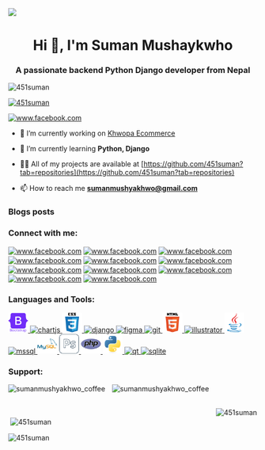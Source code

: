 <img src="https://media1.tenor.com/m/SxJQcg2-UGkAAAAC/working-from.gif" />
<h1 align="center">Hi 👋, I'm Suman Mushaykwho</h1>
<h3 align="center">A passionate backend Python Django developer from Nepal</h3>

<p align="left"> <img src="https://komarev.com/ghpvc/?username=451suman&label=Profile%20views&color=0e75b6&style=flat" alt="451suman" /> </p>

<p align="left"> <a href="https://github.com/ryo-ma/github-profile-trophy"><img src="https://github-profile-trophy.vercel.app/?username=451suman" alt="451suman" /></a> </p>

<p align="left"> <a href="https://twitter.com/www.facebook.com" target="blank"><img src="https://img.shields.io/twitter/follow/www.facebook.com?logo=twitter&style=for-the-badge" alt="www.facebook.com" /></a> </p>

- 🔭 I’m currently working on [Khwopa Ecommerce](https://github.com/451suman/KhwopaEcommerce.git)

- 🌱 I’m currently learning **Python, Django**

- 👨‍💻 All of my projects are available at [https://github.com/451suman?tab=repositories](https://github.com/451suman?tab=repositories)

- 📫 How to reach me **sumanmushyakhwo@gmail.com**

### Blogs posts
<!-- BLOG-POST-LIST:START -->
<!-- BLOG-POST-LIST:END -->

<h3 align="left">Connect with me:</h3>
<p align="left">
<a href="https://dev.to/www.facebook.com" target="blank"><img align="center" src="https://raw.githubusercontent.com/rahuldkjain/github-profile-readme-generator/master/src/images/icons/Social/devto.svg" alt="www.facebook.com" height="30" width="40" /></a>
<a href="https://twitter.com/www.facebook.com" target="blank"><img align="center" src="https://raw.githubusercontent.com/rahuldkjain/github-profile-readme-generator/master/src/images/icons/Social/twitter.svg" alt="www.facebook.com" height="30" width="40" /></a>
<a href="https://linkedin.com/in/www.facebook.com" target="blank"><img align="center" src="https://raw.githubusercontent.com/rahuldkjain/github-profile-readme-generator/master/src/images/icons/Social/linked-in-alt.svg" alt="www.facebook.com" height="30" width="40" /></a>
<a href="https://fb.com/www.facebook.com" target="blank"><img align="center" src="https://raw.githubusercontent.com/rahuldkjain/github-profile-readme-generator/master/src/images/icons/Social/facebook.svg" alt="www.facebook.com" height="30" width="40" /></a>
<a href="https://instagram.com/www.facebook.com" target="blank"><img align="center" src="https://raw.githubusercontent.com/rahuldkjain/github-profile-readme-generator/master/src/images/icons/Social/instagram.svg" alt="www.facebook.com" height="30" width="40" /></a>
<a href="https://www.behance.net/www.facebook.com" target="blank"><img align="center" src="https://raw.githubusercontent.com/rahuldkjain/github-profile-readme-generator/master/src/images/icons/Social/behance.svg" alt="www.facebook.com" height="30" width="40" /></a>
<a href="https://www.hackerrank.com/www.facebook.com" target="blank"><img align="center" src="https://raw.githubusercontent.com/rahuldkjain/github-profile-readme-generator/master/src/images/icons/Social/hackerrank.svg" alt="www.facebook.com" height="30" width="40" /></a>
<a href="https://www.leetcode.com/www.facebook.com" target="blank"><img align="center" src="https://raw.githubusercontent.com/rahuldkjain/github-profile-readme-generator/master/src/images/icons/Social/leet-code.svg" alt="www.facebook.com" height="30" width="40" /></a>
<a href="https://auth.geeksforgeeks.org/user/www.facebook.com" target="blank"><img align="center" src="https://raw.githubusercontent.com/rahuldkjain/github-profile-readme-generator/master/src/images/icons/Social/geeks-for-geeks.svg" alt="www.facebook.com" height="30" width="40" /></a>
<a href="https://www.topcoder.com/members/www.facebook.com" target="blank"><img align="center" src="https://raw.githubusercontent.com/rahuldkjain/github-profile-readme-generator/master/src/images/icons/Social/topcoder.svg" alt="www.facebook.com" height="30" width="40" /></a>
<a href="https://discord.gg/www.facebook.com" target="blank"><img align="center" src="https://raw.githubusercontent.com/rahuldkjain/github-profile-readme-generator/master/src/images/icons/Social/discord.svg" alt="www.facebook.com" height="30" width="40" /></a>
</p>

<h3 align="left">Languages and Tools:</h3>
<p align="left"> <a href="https://getbootstrap.com" target="_blank" rel="noreferrer"> <img src="https://raw.githubusercontent.com/devicons/devicon/master/icons/bootstrap/bootstrap-plain-wordmark.svg" alt="bootstrap" width="40" height="40"/> </a> <a href="https://www.chartjs.org" target="_blank" rel="noreferrer"> <img src="https://www.chartjs.org/media/logo-title.svg" alt="chartjs" width="40" height="40"/> </a> <a href="https://www.w3schools.com/css/" target="_blank" rel="noreferrer"> <img src="https://raw.githubusercontent.com/devicons/devicon/master/icons/css3/css3-original-wordmark.svg" alt="css3" width="40" height="40"/> </a> <a href="https://www.djangoproject.com/" target="_blank" rel="noreferrer"> <img src="https://cdn.worldvectorlogo.com/logos/django.svg" alt="django" width="40" height="40"/> </a> <a href="https://www.figma.com/" target="_blank" rel="noreferrer"> <img src="https://www.vectorlogo.zone/logos/figma/figma-icon.svg" alt="figma" width="40" height="40"/> </a> <a href="https://git-scm.com/" target="_blank" rel="noreferrer"> <img src="https://www.vectorlogo.zone/logos/git-scm/git-scm-icon.svg" alt="git" width="40" height="40"/> </a> <a href="https://www.w3.org/html/" target="_blank" rel="noreferrer"> <img src="https://raw.githubusercontent.com/devicons/devicon/master/icons/html5/html5-original-wordmark.svg" alt="html5" width="40" height="40"/> </a> <a href="https://www.adobe.com/in/products/illustrator.html" target="_blank" rel="noreferrer"> <img src="https://www.vectorlogo.zone/logos/adobe_illustrator/adobe_illustrator-icon.svg" alt="illustrator" width="40" height="40"/> </a> <a href="https://www.java.com" target="_blank" rel="noreferrer"> <img src="https://raw.githubusercontent.com/devicons/devicon/master/icons/java/java-original.svg" alt="java" width="40" height="40"/> </a> <a href="https://www.microsoft.com/en-us/sql-server" target="_blank" rel="noreferrer"> <img src="https://www.svgrepo.com/show/303229/microsoft-sql-server-logo.svg" alt="mssql" width="40" height="40"/> </a> <a href="https://www.mysql.com/" target="_blank" rel="noreferrer"> <img src="https://raw.githubusercontent.com/devicons/devicon/master/icons/mysql/mysql-original-wordmark.svg" alt="mysql" width="40" height="40"/> </a> <a href="https://www.photoshop.com/en" target="_blank" rel="noreferrer"> <img src="https://raw.githubusercontent.com/devicons/devicon/master/icons/photoshop/photoshop-line.svg" alt="photoshop" width="40" height="40"/> </a> <a href="https://www.php.net" target="_blank" rel="noreferrer"> <img src="https://raw.githubusercontent.com/devicons/devicon/master/icons/php/php-original.svg" alt="php" width="40" height="40"/> </a> <a href="https://www.python.org" target="_blank" rel="noreferrer"> <img src="https://raw.githubusercontent.com/devicons/devicon/master/icons/python/python-original.svg" alt="python" width="40" height="40"/> </a> <a href="https://www.qt.io/" target="_blank" rel="noreferrer"> <img src="https://upload.wikimedia.org/wikipedia/commons/0/0b/Qt_logo_2016.svg" alt="qt" width="40" height="40"/> </a> <a href="https://www.sqlite.org/" target="_blank" rel="noreferrer"> <img src="https://www.vectorlogo.zone/logos/sqlite/sqlite-icon.svg" alt="sqlite" width="40" height="40"/> </a> </p>

<h3 align="left">Support:</h3>
<p><a href="https://www.buymeacoffee.com/sumanmushyakhwo_coffee"> <img align="left" src="https://cdn.buymeacoffee.com/buttons/v2/default-yellow.png" height="50" width="210" alt="sumanmushyakhwo_coffee" /></a><a href="https://ko-fi.com/sumanmushyakhwo_coffee"> <img align="left" src="https://cdn.ko-fi.com/cdn/kofi3.png?v=3" height="50" width="210" alt="sumanmushyakhwo_coffee" /></a></p><br><br>

<p><img align="left" src="https://github-readme-stats.vercel.app/api/top-langs?username=451suman&show_icons=true&locale=en&layout=compact" alt="451suman" /></p>

<p>&nbsp;<img align="center" src="https://github-readme-stats.vercel.app/api?username=451suman&show_icons=true&locale=en" alt="451suman" /></p>

<p><img align="center" src="https://github-readme-streak-stats.herokuapp.com/?user=451suman&" alt="451suman" /></p>
